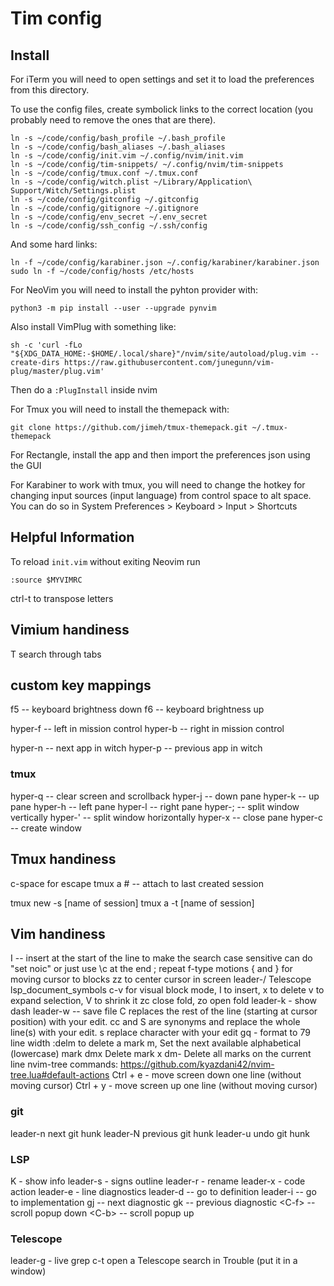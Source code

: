 # Tim config

## Install

For iTerm you will need to open settings and set it to load the preferences
from this directory.

To use the config files, create symbolick links to the correct location (you
probably need to remove the ones that are there).

```
ln -s ~/code/config/bash_profile ~/.bash_profile
ln -s ~/code/config/bash_aliases ~/.bash_aliases
ln -s ~/code/config/init.vim ~/.config/nvim/init.vim
ln -s ~/code/config/tim-snippets/ ~/.config/nvim/tim-snippets
ln -s ~/code/config/tmux.conf ~/.tmux.conf
ln -s ~/code/config/witch.plist ~/Library/Application\ Support/Witch/Settings.plist
ln -s ~/code/config/gitconfig ~/.gitconfig
ln -s ~/code/config/gitignore ~/.gitignore
ln -s ~/code/config/env_secret ~/.env_secret
ln -s ~/code/config/ssh_config ~/.ssh/config
```

And some hard links:
```
ln -f ~/code/config/karabiner.json ~/.config/karabiner/karabiner.json
sudo ln -f ~/code/config/hosts /etc/hosts
```

For NeoVim you will need to install the pyhton provider with:
```
python3 -m pip install --user --upgrade pynvim
```

Also install VimPlug with something like:
```
sh -c 'curl -fLo "${XDG_DATA_HOME:-$HOME/.local/share}"/nvim/site/autoload/plug.vim --create-dirs https://raw.githubusercontent.com/junegunn/vim-plug/master/plug.vim'
```
Then do a `:PlugInstall` inside nvim

For Tmux you will need to install the themepack with:
```
git clone https://github.com/jimeh/tmux-themepack.git ~/.tmux-themepack
```

For Rectangle, install the app and then import the preferences json using the GUI

For Karabiner to work with tmux, you will need to change the hotkey for changing input sources (input language) from control space to alt space. You can do so in System Preferences > Keyboard > Input > Shortcuts

## Helpful Information

To reload `init.vim` without exiting Neovim run
```
:source $MYVIMRC
```

ctrl-t to transpose letters


## Vimium handiness

T search through tabs


## custom key mappings

f5 -- keyboard brightness down
f6 -- keyboard brightness up

hyper-f -- left in mission control
hyper-b -- right in mission control

hyper-n -- next app in witch
hyper-p -- previous app in witch


### tmux
hyper-q -- clear screen and scrollback
hyper-j -- down pane
hyper-k -- up pane
hyper-h -- left pane
hyper-l -- right pane
hyper-; -- split window vertically
hyper-' -- split window horizontally
hyper-x -- close pane
hyper-c -- create window


## Tmux handiness

c-space for escape
tmux a # -- attach to last created session 

tmux new -s [name of session]
tmux a -t [name of session]


## Vim handiness

I -- insert at the start of the line
to make the search case sensitive can do "set noic" or just use \c at the end
; repeat f-type motions
{ and } for moving cursor to blocks
zz to center cursor in screen
leader-/ Telescope lsp_document_symbols
c-v for visual block mode, I to insert, x to delete
v to expand selection, V to shrink it
zc close fold, zo open fold
leader-k - show dash
leader-w -- save file
C replaces the rest of the line (starting at cursor position) with your edit.
cc and S are synonyms and replace the whole line(s) with your edit.
s replace character with your edit
gq - format to 79 line width
:delm to delete a mark
m, Set the next available alphabetical (lowercase) mark
dmx Delete mark x
dm- Delete all marks on the current line
nvim-tree commands: https://github.com/kyazdani42/nvim-tree.lua#default-actions
Ctrl + e - move screen down one line (without moving cursor)
Ctrl + y - move screen up one line (without moving cursor)



### git
leader-n next git hunk
leader-N previous git hunk
leader-u undo git hunk

### LSP
K - show info
leader-s - signs outline
leader-r - rename
leader-x - code action
leader-e - line diagnostics
leader-d -- go to definition
leader-i -- go to implementation
gj -- next diagnostic
gk -- previous diagnostic
\<C-f> -- scroll popup down
\<C-b> -- scroll popup up

### Telescope
leader-g - live grep
c-t open a Telescope search in Trouble (put it in a window)

